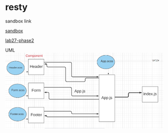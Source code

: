 # resty
 
 sandbox link
 
[sandbox](https://filh5.csb.app/)

[lab27-phase2](https://yxw92.csb.app/
)

UML
![uml](./lab26.png)
